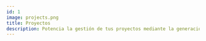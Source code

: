 ```yaml
---
id: 1
image: projects.png
title: Proyectos 
description: Potencia la gestión de tus proyectos mediante la generación de presupuestos, cartas Gantt, asignación de tareas y programación de hitos.
---
```



  